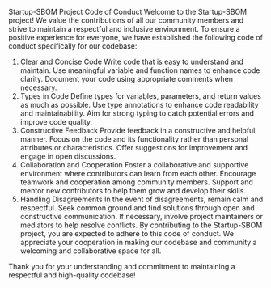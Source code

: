 Startup-SBOM Project Code of Conduct
Welcome to the Startup-SBOM project! We value the contributions of all our community members and strive to maintain a respectful and inclusive environment. To ensure a positive experience for everyone, we have established the following code of conduct specifically for our codebase:

1. Clear and Concise Code
Write code that is easy to understand and maintain.
Use meaningful variable and function names to enhance code clarity.
Document your code using appropriate comments when necessary.
2. Types in Code
Define types for variables, parameters, and return values as much as possible.
Use type annotations to enhance code readability and maintainability.
Aim for strong typing to catch potential errors and improve code quality.
3. Constructive Feedback
Provide feedback in a constructive and helpful manner.
Focus on the code and its functionality rather than personal attributes or characteristics.
Offer suggestions for improvement and engage in open discussions.
4. Collaboration and Cooperation
Foster a collaborative and supportive environment where contributors can learn from each other.
Encourage teamwork and cooperation among community members.
Support and mentor new contributors to help them grow and develop their skills.
5. Handling Disagreements
In the event of disagreements, remain calm and respectful.
Seek common ground and find solutions through open and constructive communication.
If necessary, involve project maintainers or mediators to help resolve conflicts.
By contributing to the Startup-SBOM project, you are expected to adhere to this code of conduct. We appreciate your cooperation in making our codebase and community a welcoming and collaborative space for all.

Thank you for your understanding and commitment to maintaining a respectful and high-quality codebase!